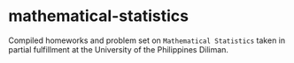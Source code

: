 # mathematical-statistics
Compiled homeworks and problem set on `Mathematical Statistics` taken in partial fulfillment at the University of the Philippines Diliman. 
